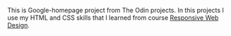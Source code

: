 This is Google-homepage project from The Odin projects. In this projects I use my HTML and CSS skills that I learned from course [Responsive Web Design](https://www.freecodecamp.org/learn/responsive-web-design).
